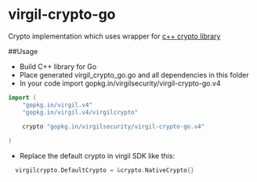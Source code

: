 # virgil-crypto-go
Crypto implementation which uses wrapper for [c++ crypto library](https://github.com/VirgilSecurity/virgil-crypto)

##Usage
* Build C++ library for Go
* Place generated virgil_crypto_go.go and all dependencies in this folder
* In your code import gopkg.in/virgilsecurity/virgil-crypto-go.v4
```go
import (
	"gopkg.in/virgil.v4"
	"gopkg.in/virgil.v4/virgilcrypto"
 
	crypto "gopkg.in/virgilsecurity/virgil-crypto-go.v4"

)
```
* Replace the default crypto in virgil SDK like this:
```go
  virgilcrypto.DefaultCrypto = &crypto.NativeCrypto{}
```

